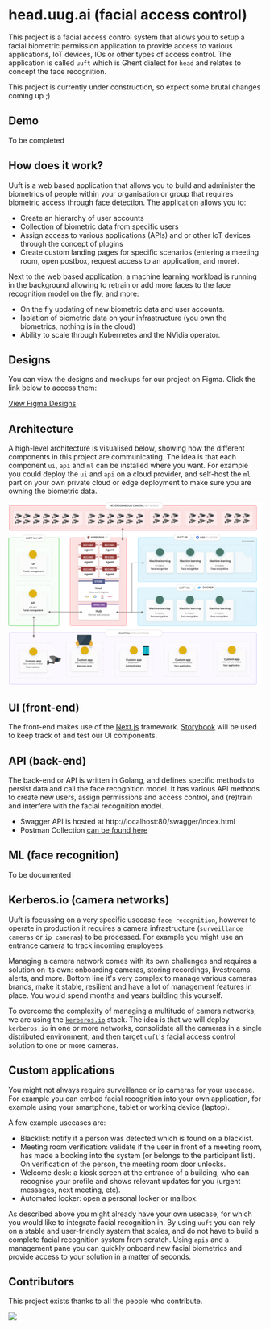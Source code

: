 # head.uug.ai (facial access control)

This project is a facial access control system that allows you to setup a facial biometric permission application to provide access to various applications, IoT devices, IOs or other types of access control. The application is called `uuft` which is Ghent dialect for `head` and relates to concept the face recognition.

This project is currently under construction, so expect some brutal changes coming up ;)

## Demo

To be completed

## How does it work?

Uuft is a web based application that allows you to build and administer the biometrics of people within your organisation or group that requires biometric access through face detection. The application allows you to:
- Create an hierarchy of user accounts
- Collection of biometric data from specific users
- Assign access to various applications (APIs) and or other IoT devices through the concept of plugins
- Create custom landing pages for specific scenarios (entering a meeting room, open postbox, request access to an application, and more).

Next to the web based application, a machine learning workload is running in the background allowing to retrain or add more faces to the face recognition model on the fly, and more:
- On the fly updating of new biometric data and user accounts.
- Isolation of biometric data on your infrastructure (you own the biometrics, nothing is in the cloud)
- Ability to scale through Kubernetes and the NVidia operator.
  
 ## Designs

You can view the designs and mockups for our project on Figma. Click the link below to access them:

[View Figma Designs](https://www.figma.com/file/n6MKXziHYC69485QCvtW1g/Facial-Access-Control---Luis%2FGlenn-%26-Kilian%2FJonas?type=design&node-id=0%3A1&mode=design&t=HiWxICFMNlHRh4jI-1)

## Architecture

A high-level architecture is visualised below, showing how the different components in this project are communicating. The idea is that each component `ui`, `api` and `ml` can be installed where you want. For example you could deploy the `ui` and `api` on a cloud provider, and self-host the `ml` part on your own private cloud or edge deployment to make sure you are owning the biometric data.

![Architecture](./assets/images/architecture.svg)

## UI (front-end)

The front-end makes use of the [Next.js](https://nextjs.org/) framework. [Storybook](https://storybook.js.org/)
 will be used to keep track of and test our UI components.

## API (back-end)

The back-end or API is written in Golang, and defines specific methods to persist data and call the face recognition model. It has various API methods to create new users, assign permissions and access control, and (re)train and interfere with the facial recognition model.

  - Swagger API is hosted at http://localhost:80/swagger/index.html
  - Postman Collection [can be found here](https://kerberosio.postman.co/workspace/UUG.AI~52218588-948a-49a0-8046-34f96285bd19/collection/5538769-9f1fc117-a30b-4acf-a7f4-e7ca1ebe5d6f?action=share&creator=5538769)

## ML (face recognition)

To be documented

## Kerberos.io (camera networks)

Uuft is focussing on a very specific usecase `face recognition`, however to operate in production it requires a camera infrastructure (`surveillance cameras` or `ip cameras`) to be processed. For example you might use an entrance camera to track incoming employees.

 Managing a camera network comes with its own challenges and requires a solution on its own: onboarding cameras, storing recordings, livestreams, alerts, and more. Bottom line it's very complex to manage various cameras brands, make it stable, resilient and have a lot of management features in place. You would spend months and years building this yourself.

To overcome the complexity of managing a multitude of camera networks, we are using the [`kerberos.io`](https://github.com/kerberos-io) stack. The idea is that we will deploy `kerberos.io` in one or more networks, consolidate all the cameras in a single distributed environment, and then target `uuft`'s facial access control solution to one or more cameras.

## Custom applications

You might not always require surveillance or ip cameras for your usecase. For example you can embed facial recognition into your own application, for example using your smartphone, tablet or working device (laptop). 

A few example usecases are:

- Blacklist: notify if a person was detected which is found on a blacklist.
- Meeting room verification: validate if the user in front of a meeting room, has made a booking into the system (or belongs to the participant list). On verification of the person, the meeting room door unlocks.
- Welcome desk: a kiosk screen at the entrance of a building, who can recognise your profile and shows relevant updates for you (urgent messages, next meeting, etc).
- Automated locker: open a personal locker or mailbox.

As described above you might already have your own usecase, for which you would like to integrate facial recognition in. By using `uuft` you can rely on a stable and user-friendly system that scales, and do not have to build a complete facial recognition system from scratch. Using `apis` and a management pane you can quickly onboard new facial biometrics and provide access to your solution in a matter of seconds.
 
## Contributors

This project exists thanks to all the people who contribute.

<a href="https://github.com/uug-ai/facial-access-control/graphs/contributors">
  <img src="https://contrib.rocks/image?repo=uug-ai/facial-access-control" />
</a>
